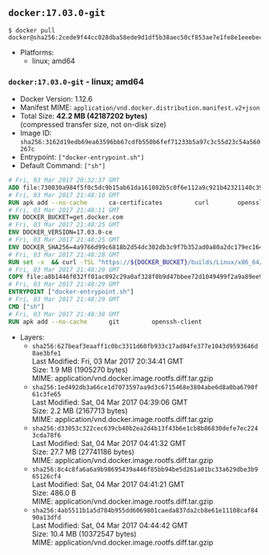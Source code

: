 ## `docker:17.03.0-git`

```console
$ docker pull docker@sha256:2cede9f44cc028dba58ede9d1df5b38aec50cf853ae7e1fe8e1eeebec0bc8eb5
```

-	Platforms:
	-	linux; amd64

### `docker:17.03.0-git` - linux; amd64

-	Docker Version: 1.12.6
-	Manifest MIME: `application/vnd.docker.distribution.manifest.v2+json`
-	Total Size: **42.2 MB (42187202 bytes)**  
	(compressed transfer size, not on-disk size)
-	Image ID: `sha256:3162d19edb69ea63596bb67cdfb550b6fef71233b5a97c3c55d23c54a560267c`
-	Entrypoint: `["docker-entrypoint.sh"]`
-	Default Command: `["sh"]`

```dockerfile
# Fri, 03 Mar 2017 20:32:37 GMT
ADD file:730030a984f5f0c5dc9b15ab61da161082b5c0f6e112a9c921b42321140c3927 in / 
# Fri, 03 Mar 2017 21:48:10 GMT
RUN apk add --no-cache 		ca-certificates 		curl 		openssl
# Fri, 03 Mar 2017 21:48:11 GMT
ENV DOCKER_BUCKET=get.docker.com
# Fri, 03 Mar 2017 21:48:25 GMT
ENV DOCKER_VERSION=17.03.0-ce
# Fri, 03 Mar 2017 21:48:25 GMT
ENV DOCKER_SHA256=4a9766d99c6818b2d54dc302db3c9f7b352ad0a80a2dc179ec164a3ba29c2d3e
# Fri, 03 Mar 2017 21:48:28 GMT
RUN set -x 	&& curl -fSL "https://${DOCKER_BUCKET}/builds/Linux/x86_64/docker-${DOCKER_VERSION}.tgz" -o docker.tgz 	&& echo "${DOCKER_SHA256} *docker.tgz" | sha256sum -c - 	&& tar -xzvf docker.tgz 	&& mv docker/* /usr/local/bin/ 	&& rmdir docker 	&& rm docker.tgz 	&& docker -v
# Fri, 03 Mar 2017 21:48:29 GMT
COPY file:a8b1446f032ff01ac092c29a0af328f0b9d47bbee72d1049499f2a9a89ee988a in /usr/local/bin/ 
# Fri, 03 Mar 2017 21:48:29 GMT
ENTRYPOINT ["docker-entrypoint.sh"]
# Fri, 03 Mar 2017 21:48:29 GMT
CMD ["sh"]
# Fri, 03 Mar 2017 21:48:38 GMT
RUN apk add --no-cache 		git 		openssh-client
```

-	Layers:
	-	`sha256:627beaf3eaaff1c0bc3311d60fb933c17ad04fe377e1043d9593646d8ae3bfe1`  
		Last Modified: Fri, 03 Mar 2017 20:34:41 GMT  
		Size: 1.9 MB (1905270 bytes)  
		MIME: application/vnd.docker.image.rootfs.diff.tar.gzip
	-	`sha256:1ed492db3a66ce1d7073597aa9d3c6715468e3804abe6d8a0ba6790f61c3fe65`  
		Last Modified: Sat, 04 Mar 2017 04:39:06 GMT  
		Size: 2.2 MB (2167713 bytes)  
		MIME: application/vnd.docker.image.rootfs.diff.tar.gzip
	-	`sha256:d33053c322cec639cb40b2ea2d4b13f43b6e1cb8b86830defe7ec2243cda78f6`  
		Last Modified: Sat, 04 Mar 2017 04:41:32 GMT  
		Size: 27.7 MB (27741186 bytes)  
		MIME: application/vnd.docker.image.rootfs.diff.tar.gzip
	-	`sha256:8c4c8fa6a6a9b98695439a446f85bb94be5d261a01bc33a629dbe3b965126cf4`  
		Last Modified: Sat, 04 Mar 2017 04:41:21 GMT  
		Size: 486.0 B  
		MIME: application/vnd.docker.image.rootfs.diff.tar.gzip
	-	`sha256:4ab5511b1a5d784b955dd6069801caeda837da2cb8e61e11108caf8490a13dfd`  
		Last Modified: Sat, 04 Mar 2017 04:44:42 GMT  
		Size: 10.4 MB (10372547 bytes)  
		MIME: application/vnd.docker.image.rootfs.diff.tar.gzip
